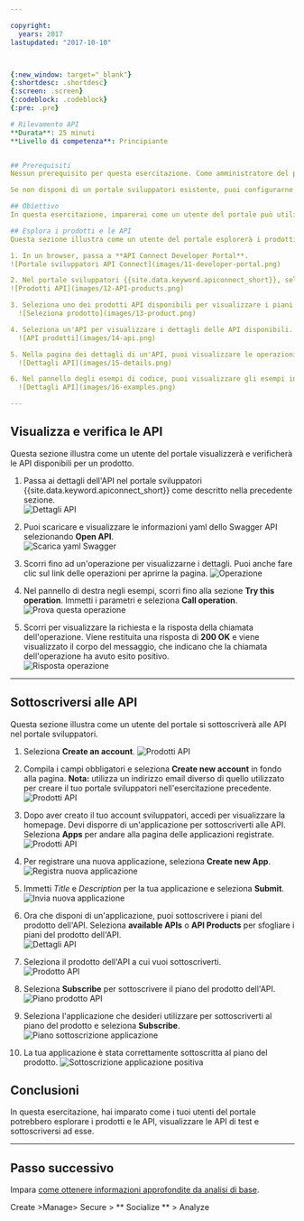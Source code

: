 ```yaml
---

copyright:
  years: 2017
lastupdated: "2017-10-10"



{:new_window: target="_blank"}
{:shortdesc: .shortdesc}
{:screen: .screen}
{:codeblock: .codeblock}
{:pre: .pre}

# Rilevamento API
**Durata**: 25 minuti  
**Livello di competenza**: Principiante  


## Prerequisiti
Nessun prerequisito per questa esercitazione. Come amministratore del portale, puoi anche completare questa esercitazione mentre navighi nel tuo portale sviluppatori per provare come navigano i tuoi utenti del portale. Tieni presente che tutti i portali sviluppatori hanno diverse interfacce.

Se non disponi di un portale sviluppatori esistente, puoi configurarne uno in {{site.data.keyword.Bluemix_short}} prima di procedere con questa esercitazione.

## Obiettivo
In questa esercitazione, imparerai come un utente del portale può utilizzare le API nel portale sviluppatori {{site.data.keyword.apiconnect_short}}. Imparerai come un utente del portale esplora i prodotti e le API, visualizza le API di test e si sottoscrive ad esse.

## Esplora i prodotti e le API
Questa sezione illustra come un utente del portale esplorerà i prodotti e le API nel portale sviluppatori.

1. In un browser, passa a **API Connect Developer Portal**.
![Portale sviluppatori API Connect](images/11-developer-portal.png)

2. Nel portale sviluppatori {{site.data.keyword.apiconnect_short}}, seleziona la scheda dei prodotti API.
![Prodotti API](images/12-API-products.png)

3. Seleziona uno dei prodotti API disponibili per visualizzare i piani e le API disponibili per il prodotto.  
  ![Seleziona prodotto](images/13-product.png)

4. Seleziona un'API per visualizzare i dettagli delle API disponibili.  
  ![API prodotti](images/14-api.png)

5. Nella pagina dei dettagli di un'API, puoi visualizzare le operazioni disponibili con i rispettivi parametri e risposte restituiti. Alla fine della pagina, puoi visualizzare le definizioni utilizzate dall'API.  
  ![Dettagli API](images/15-details.png)

6. Nel pannello degli esempi di codice, puoi visualizzare gli esempi in diversi linguaggi di codifica di come richiamare le richieste e le relative risposte. Seleziona uno degli esempi, come ad esempio **Node**, per visualizzare un esempio in tale linguaggio di codifica.  
  ![Dettagli API](images/16-examples.png)

---
```


## Visualizza e verifica le API
Questa sezione illustra come un utente del portale visualizzerà e verificherà le API disponibili per un prodotto. 

1. Passa ai dettagli dell'API nel portale sviluppatori {{site.data.keyword.apiconnect_short}} come descritto nella precedente sezione.  
  ![Dettagli API](images/21-details.png) 

2. Puoi scaricare e visualizzare le informazioni yaml dello Swagger API selezionando **Open API**.  
  ![Scarica yaml Swagger](images/22-swagger.png) 

3. Scorri fino ad un'operazione per visualizzarne i dettagli. Puoi anche fare clic sul link delle operazioni per aprirne la pagina.
![Operazione](images/23-operation.png)

4. Nel pannello di destra negli esempi, scorri fino alla sezione **Try this operation**. Immetti i parametri e seleziona **Call operation**.  
  ![Prova questa operazione](images/24-try-this-operation.png)

5. Scorri per visualizzare la richiesta e la risposta della chiamata dell'operazione. Viene restituita una risposta di **200 OK**
e viene visualizzato il corpo del messaggio, che indicano che la chiamata dell'operazione ha avuto esito positivo.  
  ![Risposta operazione](images/25-operation-response.png)

---

## Sottoscriversi alle API
Questa sezione illustra come un utente del portale si sottoscriverà alle API nel portale sviluppatori. 

1. Seleziona **Create an account**.
![Prodotti API](images/31-create-account.png)

2. Compila i campi obbligatori e seleziona **Create new account** in fondo alla pagina.
**Nota:** utilizza un indirizzo email diverso di quello utilizzato per creare il tuo portale sviluppatori nell'esercitazione precedente.
![Prodotti API](images/32-create-new-account.png)

3. Dopo aver creato il tuo account sviluppatori, accedi per visualizzare la homepage. Devi disporre di un'applicazione per sottoscriverti alle API. Seleziona **Apps** per andare alla pagina delle applicazioni registrate.  
  ![Prodotti API](images/33-login.png)

4. Per registrare una nuova applicazione, seleziona **Create new App**.  
  ![Registra nuova applicazione](images/34-create-new-app.png)

5. Immetti *Title* e *Description* per la tua applicazione e seleziona **Submit**.  
  ![Invia nuova applicazione](images/35-submit-new-app.png) 

6. Ora che disponi di un'applicazione, puoi sottoscrivere i piani del prodotto dell'API. Seleziona **available APIs** o **API Products** per sfogliare i piani del prodotto dell'API.  
  ![Dettagli API](images/36-api-products.png) 

7. Seleziona il prodotto dell'API a cui vuoi sottoscriverti.  
  ![Prodotto API](images/37-select-product.png) 

8. Seleziona **Subscribe** per sottoscrivere il piano del prodotto dell'API.  
  ![Piano prodotto API](images/38-subscribe-plan.png) 

9. Seleziona l'applicazione che desideri utilizzare per sottoscriverti al piano del prodotto e seleziona **Subscribe**.
  ![Piano sottoscrizione applicazione](images/39-subscribe-app-plan.png) 

10. La tua applicazione è stata correttamente sottoscritta al piano del prodotto.
  ![Sottoscrizione applicazione positiva](images/310-subscribe-success.png) 

## Conclusioni

In questa esercitazione, hai imparato come i tuoi utenti del portale potrebbero esplorare i prodotti e le API, visualizzare le API di test e sottoscriversi ad esse. 

---

## Passo successivo

Impara [come ottenere informazioni approfondite da analisi di base](tut_insights_analytics.html).

Create >Manage> Secure > ** Socialize ** > Analyze  



